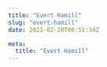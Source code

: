 ```yaml
---
title: "Evert Hamill"
slug: "evert-hamill"
date: 2021-02-20T06:51:34Z

meta:
  title: "Evert Hamill"
---
```


